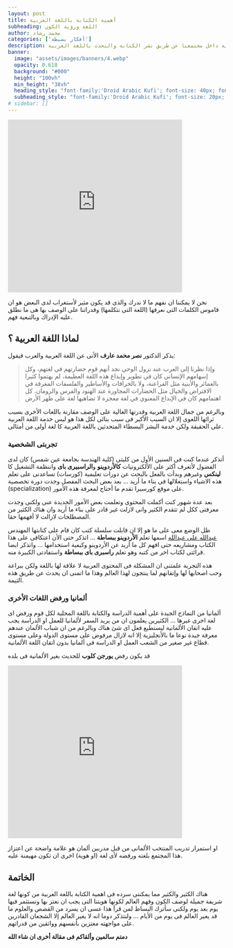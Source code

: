 ```yaml
---
layout: post 
title: أهمية الكتابة باللغة العربية 
subheading: اللغة ورؤية الكون 
author: محمد رشاد 
categories: ['أفكار بسيطة'] 
description: أهمية الحفاظ على التراث والهوية العربية داخل مجتمعنا عن طريق نشر الكتابة والتحدث باللغة العربية
banner:
  image: "assets/images/banners/4.webp"
  opacity: 0.618
  background: "#000"
  height: "100vh"
  min_height: "38vh"
  heading_style: "font-family:'Droid Arabic Kufi'; font-size: 40px; font-weight: bold;"
  subheading_style: "font-family:'Droid Arabic Kufi'; font-size: 20px; font-weight: bold; color: gold" 
# sidebar: []
---
```


<iframe width="80%" height="400" src="https://www.youtube.com/embed/RKK7wGAYP6k" frameborder="0" alt="رؤية العالم من نظارات اللغة"></iframe>
<br>

نحن لا يمكننا ان نفهم ما لا ندرك والذى قد يكون مثير لأستغراب لدى البعض هو ان قاموس الكلمات التى نعرفها (اللغة التى نتكلمها) وقدراتنا على الوصف بها هى ما نطلق عليه الإدراك وبالتبعية فهم.

## لماذا اللغة العربية ؟
يذكر الدكتور **نصر محمد عارف** الأتى عن اللغة العربية والعرب فيقول:
> وإذا نظرنا إلى العرب عند نزول الوحي نجد أنهم قوم حضارتهم في لغتهم، وكل إسهامهم الإنساني كان في تطوير وإبداع هذه اللغة العظيمة، لم يهتموا كثيرا بالعمائر والأبنية مثل الفراعنة، ولا بالخرافات والأساطير والفلسفات المغرقة في الافتراض والخيال مثل الحضارات المجاورة عند الهنود والفرس والرومان. كل اهتمامهم كان في الإبداع المعنوي في لغة معجزة لا تضاهيها لغة على ظهر الأرض

وبالرغم من جمال اللغة العربية وقدرتها العالية على الوصف مقارنة باللغات الأخرى بسبب ثرائها اللغوى إلا ان السبب الأكبر فى سبب بنائى لكل هذا هو ليس خدمة اللغة العربية على الحقيقة ولكن خدمة البشر البسطاء المتحدثين باللغة العربية كا لغة أولى من أمثالى.

### تجربتى الشخصية

أتذكر عندما كنت فى السنين الأول من كليتى (كلية الهندسة بجامعة عين شمس) كان لدى الفضول لأتعرف أكثر على الألكترونيات **كالأردوينو** و**الراسبيرى باى** واننظمة التشغيل كا **لينكس** وغيرهم وبدأت بالفعل بالبحث عن دورات تعليمية (كورسات) تساعدنى على تعلم هذه الاشياء واستغلالها فى بناء ما أريد … بعد بعض البحث المفصل وجدت دورة تخصصية (specialization) على موقع كورسيرا تقدم ما أحتاج لمعرفة هذه الأمور.

بعد عدة شهور كنت أكملت المحتوى وتعلمت بعض الأمور الجديدة عنى ولكنى وجدت معرفتى ككل لم تتقدم الكثير وانى لازلت غير قادر على بناء ما أريد وان هناك الكثير من المصطلحات لازالت لا أفهمها حقا.

ظل الوضع معى على ما هو إلا ان قابلت سلسلة كتب كان قام على كتابتها المهندس [عبدالله على عبدالله](https://www.linkedin.com/in/abdallahali/?originalSubdomain=eg) اسمها تعلم **الأردوينو ببساطة** … اتذكر حتى الأن اعتكافى على هذا الكتاب ومشاريعه حتى افهم كل ما أريد عن الأردوينو وكيفية استخدامها … واتذكر ايضا قرائتى لكتاب اخر من كتبه وهو تعلم **راسبرى باى ببساطة** واستفادتى الكبيرة منه.

هذه التجربة علمتنى ان المشكلة فى المحتوى العربية لا علاقة لها باللغة ولكن ببراعة وحب اصحابها لها وإتقانهم لما ينتجون لهذا العالم وهذا ما اتمنى ان يحدث عن طريق هذه الثيمة.

### ألمانيا ورفض اللغات الأخرى

ألمانيا من النماذج الجيدة على أهمية الدراسة والكتابة باللغة المحلية لكل قوم ورفض اى لغة اخرى غيرها … الكثيرين يعلمون ان من يريد السفر لألمانيا للعمل او الدراسة يجب عليه اتقان الألمانية ليستطيع فعل اى شئ هناك وبالرغم من ان شباب الألمان عندهم معرفة جيدة نوعا ما بالأنجليزية إلا انه لازال مرفوض على مستوى الدولة وعلى مستوى قطاع غير صغير من الشعب العمل او الدراسة فى ألمانيا بدون اتقان اللغة الألمانية.

قد يكون رفض **يورجن كلوب** للحديث بغير الألمانية فى بلده

<iframe width="80%" height="400" src="https://www.youtube.com/embed/627RboOSZ4A" frameborder="0" alt="رفض يورجن كلوب للحديث بغير الألمانية"></iframe>
<br>

او استمرار تدريب المنتخب الألمانى من قبل مدربين ألمان هو علامة واضحة عن اعتزاز هذا المجتمع بلغته ورفضه لأى لغة (او هوية) اخرى ان تكون مهيمنة عليه.

## الخاتمة

هناك الكثير والكثير مما يمكننى سرده فى اهمية الكتابة باللغة العربية من كونها لغة شريفة جميلة لوصف الكون وفهم العالم لكونها هويتنا التى يجب ان نعتز بها ونستثمر فيها يوم بعد يوم ولكنى سأترك البساط لمن قرأ هذا عسى ان يسرد من القصص والعلوم ما قد يغير العالم فى يوم من الأيام … ولنتذكر دوما انه لا يغير العالم إلا الشجعان القادرين على مواجهته معتزين بأنفسهم وواثقين من قدراتهم.


**دمتم سالمين وألقاكم فى مقالة أخرى ان شاء الله**
